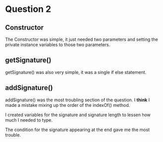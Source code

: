 # Question 2

## Constructor

The Constructor was simple, it just needed two parameters and setting the private instance variables to those two parameters.

## getSignature()

getSignature() was also very simple, it was a single if else statement.

## addSignature()

addSignature() was the most troubling section of the question. I **think** I made a mistake mixing up the order of the indexOf() method.

I created variables for the signature and signature length to lessen how much I needed to type.

The condition for the signature appearing at the end gave me the most trouble.
